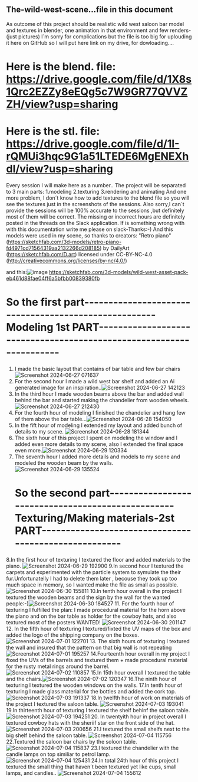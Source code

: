 ## The-wild-west-scene...file in this document
As outcome of this project should be realistic wild west saloon bar model and textures in blender, one animation in that environment and few renders-(just pictures)
I´m sorry for complications but the file is too big for uplouding it here on GitHub so I will put here link on my drive, for dowloading....
# Here is the blend. file:    https://drive.google.com/file/d/1X8s1Qrc2EZZy8eEQg5c7W9GR77QVVZZH/view?usp=sharing
# Here is the stl. file:   https://drive.google.com/file/d/1I-rQMUi3hqc9G1a51LTEDE6MgENEXhdI/view?usp=sharing
Every session I will make here as a number.. 
The project will be separated to 3 main parts:
1.modeling
2.texturing
3.rendering and animating
And one more problem, I don´t know how to add textures to the blend file so you will see the textures just in the screenshots of the sessions.
Also sorry,I can´t provide the sessions will be 100% accurate to the sessions ,but definitely most of them will be correct. The missing or incorrect hours are definitely posted in the threads on the Slack application.
If is something wrong with with this documentation write me please on slack-Thanks:-)
And this models were used in my scene, so thanks to creators: "Retro piano" (https://sketchfab.com/3d-models/retro-piano-fd4971cd71564319aa2132266d208185) by DailyArt (https://sketchfab.com/D.art) licensed under CC-BY-NC-4.0 (http://creativecommons.org/licenses/by-nc/4.0/)

and this:![image](https://github.com/user-attachments/assets/33030137-c674-4fea-a21c-0625b6fbd3c2)
https://sketchfab.com/3d-models/wild-west-asset-pack-eb461d88fae04ff6a5bfbb00839380fb


# So the first part-----------------------------------------------------Modeling 1st PART--------------------------------------------------------------------
1. I made the basic layout that contains of bar table and few bar chairs ![Screenshot 2024-06-27 071637](https://github.com/user-attachments/assets/6186a0b9-de77-48ee-ac19-2f9bdb777e31)
2. For the second hour I made a wild west bar shelf and added an Ai generated image for an inspiration..![Screenshot 2024-06-27 142123](https://github.com/user-attachments/assets/d173d29f-9919-4dc0-a8b0-7216902884e0)
3. In the third hour I made wooden beams above the bar and added wall behind the bar and started making the chandelier from wooden wheels. ![Screenshot 2024-06-27 212430](https://github.com/user-attachments/assets/faff62e4-0853-4daa-84cc-bda3d782265a)
4. For the fourth hour of modeling I finished the chandelier and hang few of them above the bar table...![Screenshot 2024-06-28 154050](https://github.com/user-attachments/assets/1e8d0165-7697-4515-9ff7-2c449d65cb29)
5. In the fift hour of modeling I extended my layout and added bunch of details to my scene.
![Screenshot 2024-06-28 181344](https://github.com/user-attachments/assets/ceb8a9a9-3dfb-493a-bca9-8d5fad46f5cc)
6. The sixth hour of this project I spent on modeling the window and I added even more details to my scene, also I extended the final space even more.![Screenshot 2024-06-29 120334](https://github.com/user-attachments/assets/2c5be9d7-3f83-48b4-ba51-2b0252cf409d)
7. The seventh hour I added more details and models to my scene and modeled the wooden beam by the walls.![Screenshot 2024-06-29 135524](https://github.com/user-attachments/assets/4c4dce3a-5e78-40f4-8ec1-69e6136239ad)
   # So the second part--------------------------------------------------Texturing/Making materials-2st PART-----------------------------------------------------
8.In the first hour of texturing I textured the floor and added materials to the piano.
![Screenshot 2024-06-29 192900](https://github.com/user-attachments/assets/b53e3d91-1051-4f4e-9d74-811ea68dbb8c)
9.In second hour I textured the carpets and experimented with the particle system to symulate the their fur.Unfortunatelly I had to delete them later , becouse they took up too much space in memory, so I wanted make the file as small as possible.
![Screenshot 2024-06-30 155811](https://github.com/user-attachments/assets/13bb5da8-021c-4120-b9c4-99c2348e1f9d)
10.In tenth hour overall in the project I textured the wooden beams and the sign by the wall for the wanted people:-)![Screenshot 2024-06-30 184527](https://github.com/user-attachments/assets/b2b7d959-8719-47c9-9d56-24d78b1723f8)
11. For the fourth hour of texturing I fulfilled the plan: I made procedural material for the horn above the piano and on the bar table as holder for the cowboy hats, and also textured most of the posters WANTED! ![Screenshot 2024-06-30 201147](https://github.com/user-attachments/assets/e099b3b6-afb8-4cdd-8879-dd328eafab9f)
12. In the fifth hour of texturing I textured/fixted the UV maps of the box and added the logo of the shipping company on the boxes.![Screenshot 2024-07-01 122701](https://github.com/user-attachments/assets/80068507-f95e-4124-8c06-65c59cef371f)
13. The sixth hours of texturing I textured  the  wall and insured that the pattern on that big wall is not repeating ![Screenshot 2024-07-01 195257](https://github.com/user-attachments/assets/81a62cfa-f2bc-4f5c-a5c6-b2475469bbff)
14.Fourteenth hour overall in my project I fixed the UVs of the barrels and textured them + made procedural material for the rusty metal rings around the barrel.
![Screenshot 2024-07-02 110857](https://github.com/user-attachments/assets/92a1e45d-374f-4e4a-a944-65a4bcd6a78d)
15.In 15th hour overall I textured the table and the chairs.![Screenshot 2024-07-02 120347](https://github.com/user-attachments/assets/b47cc74b-8741-4d77-ab85-327fae3c0574)
16.The ninth hour of texturing I textured the wooden windows on the walls.
17.In tenth hour of texturing I made glass material for the bottles and added the cork top.
![Screenshot 2024-07-03 191337](https://github.com/user-attachments/assets/540db7e8-c6c3-43c4-a1ec-18011ce7b65d)
18.In twelfth hour of work on materials of the project I textured the saloon table.
![Screenshot 2024-07-03 193041](https://github.com/user-attachments/assets/25468b9c-439c-41be-87ad-a9e694232392)
19.In thirteenth hour of texturing I textured the shelf behinf the saloon table.
![Screenshot 2024-07-03 194251](https://github.com/user-attachments/assets/44c71a06-239a-4dd8-99e7-4282cf0f0026)
20. In twentyith hour in project overall I textured cowboy hats with the sheriif star on the front side of the hat.![Screenshot 2024-07-03 200656](https://github.com/user-attachments/assets/cf173e34-2197-49b6-802b-2a24caf19d54)
21.I textured the small shelfs next to the big shelf behind the saloon table.
![Screenshot 2024-07-04 115756](https://github.com/user-attachments/assets/3fc0cfa3-53d3-447d-a682-80598158de49)
22.Textured the saloon bar chairs by the soloon table.
![Screenshot 2024-07-04 115837](https://github.com/user-attachments/assets/ae515169-ab02-46c7-9c5d-a02c9f8c7ad5)
23.I textured the chandelier with the candle lamps on top similiar to petrol lamp.
![Screenshot 2024-07-04 125431](https://github.com/user-attachments/assets/ffe50f3c-affc-4b86-bc1f-882a7f8debb1)
24.In total 24th hour of this project I textured the small thing that haven´t been textured yet like cups, small lamps, and candles..
![Screenshot 2024-07-04 155612](https://github.com/user-attachments/assets/193f7a43-f0d2-468c-911a-8a34620a3798)













